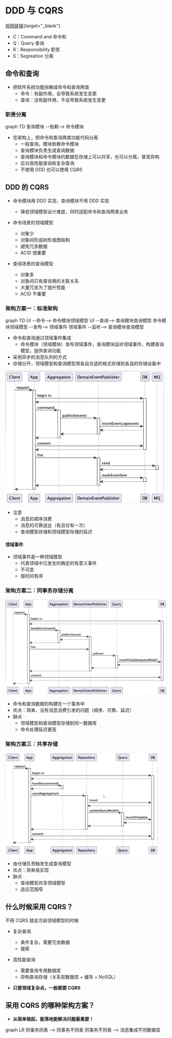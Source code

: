 # DDD 与 CQRS

[视频链接](https://www.bilibili.com/video/BV1Sa4y1U7TR){target="\_blank"}

- C：Command and 命令和
- Q：Query 查询
- R：Responsibility 职责
- S：Segreation 分离

## 命令和查询

- 把软件系统功能拆解成命令和查询两类
  - 命令：有副作用，会导致系统发生变更
  - 查询：没有副作用，不会导致系统发生变更

### 职责分离

<mermaid>
graph TD
查询模块 --依赖--> 命令模块
</mermaid>

- 在架构上，把命令和查询两类功能代码分离
  - 一般查询，模块依赖命令模块
  - 查询模块负责生成查询数据
  - 查询模块和命令模块的数据在存储上可以共享，也可以分离，甚至异构
  - 应对高性能查询和复杂查询
  - 不使用 DDD 也可以使用 CQRS

## DDD 的 CQRS

- 命令模块用 DDD 实现，查询模块不用 DDD 实现

  - 降低领域模型设计难度，同时适配命令和查询两类业务

- 命令场景的领域模型

  - 对象少
  - 对象间形成树形或图结构
  - 避免冗余数据
  - ACID 很重要

- 查询场景的查询模型
  - 对象多
  - 对象间只有查询用的关联关系
  - 大量冗余为了提升性能
  - ACID 不重要

### 架构方案一：标准架构

<mermaid>
graph TD
UI --命令--> 命令模块领域模型
UI --查询--> 查询模块查询模型
命令模块领域模型 --发布--> 领域事件
领域事件 --监听--> 查询模块查询模型
</mermaid>

- 命令和查询通过领域事件集成
  - 命令模块（领域模块）发布领域事件，查询模块监听领域事件，构建查询模型，提供查询功能
- 采用异步的消息队列的方式
- 存储分开，领域模型和查询模型用各自合适的格式存储到各自的存储设备中

![消息时序图](./5-cqrs1.png)

- 注意
  - 消息的顺序消费
  - 消息的可靠送达（有且仅有一次）
  - 查询模型存储和领域模型存储的延迟

#### 领域事件

- 领域事件是一种领域模型
  - 代表领域中已发生的确定的有意义事件
  - 不可变
  - 按时间有序

### 架构方案二：同事务存储分离

![消息时序图](./5-cqrs2.png)

- 命令和查询数据的构建在一个事务中
- 优点：简单，没有消息消费引发的问题（顺序、可靠、延迟）
- 缺点
  - 领域模型和查询模型存储到同一数据库
  - 命令处理延迟更高

### 架构方案三：共享存储

![消息时序图](./5-cqrs3.png)

- 由仓储负责触发生成查询模型
- 优点：简单易实现
- 缺点
  - 查询模型共享领域模型
  - 适应范围窄

## 什么时候采用 CQRS？

不用 CQRS 就会污染领域模型的时候

- 复杂查询
  - 条件复杂，需要冗余数据
  - 搜索
- 高性能查询

  - 需要查询专用数据库
  - 异构查询存储（关系型数据库 + 缓存 + NoSQL）

- **只要领域复杂点，一般都要 CQRS**

## 采用 CQRS 的哪种架构方案？

- **从简单做起，能落地能解决问题最重要！**

<mermaid>
graph LR
同事务同表 --> 同事务不同表
同事务不同表 --> 消息集成不同数据库
</mermaid>
